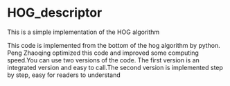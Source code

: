 # HOG_descriptor
This is a simple implementation of the HOG algorithm

This code is implemented from the bottom of the hog algorithm by python. Peng Zhaoqing optimized this code and improved some computing speed.You can use two versions of the code. The first version is an integrated version and easy to call.The second version is implemented step by step, easy for readers to understand
